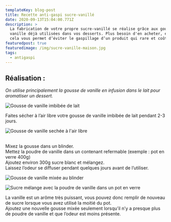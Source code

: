 ```yaml
---
templateKey: blog-post
title: Recette anti-gaspi sucre-vanillé
date: 2020-09-13T15:04:00.771Z
description: >
  La fabrication de votre propre sucre-vanillé se réalise grâce aux gousses de
  vanille déjà utilisées dans vos desserts. Plus besoin d'en acheter, et en plus
  cela vous permet d’éviter le gaspillage d’un produit qui rare et coûteux.
featuredpost: true
featuredimage: /img/sucre-vanille-maison.jpg
tags:
  - antigaspi
---
```


## Réalisation :

_On utilise principalement la gousse de vanille en infusion dans le lait pour aromatiser un dessert._

![Gousse de vanille imbibée de lait](/img/sucre-vanille-avec-lait.jpg "Gousse de vanille ")

Faites sécher à l’air libre votre gousse de vanille imbibée de lait pendant 2-3 jours.

![Gousse de vanille sechée à l'air libre ](/img/sucre-vanille-seche.jpg "Gousse de vanille sechée")

\
Mixez la gousse dans un blinder.\
Mettez la poudre de vanille dans un contenant refermable (exemple : pot en verre 400g)\
Ajoutez environ 300g sucre blanc et mélangez.\
Laissez l’odeur se diffuser pendant quelques jours avant de l’utiliser.

![Gousse de vanille mixée au blinder](/img/poudre-sucre.jpg "Gousse de vanille mixée")

![Sucre mélange avec la poudre de vanille dans un pot en verre ](/img/sucre-vanille-pot-2-.jpg "Sucre mélange avec la poudre de vanille ")

La vanille est un arôme très puissant, vous pouvez donc remplir de nouveau de sucre lorsque vous avez utilisé la moitié du pot.\
Ajoutez une nouvelle gousse mixée seulement lorsqu’il n’y a presque plus de poudre de vanille et que l’odeur est moins présente.
